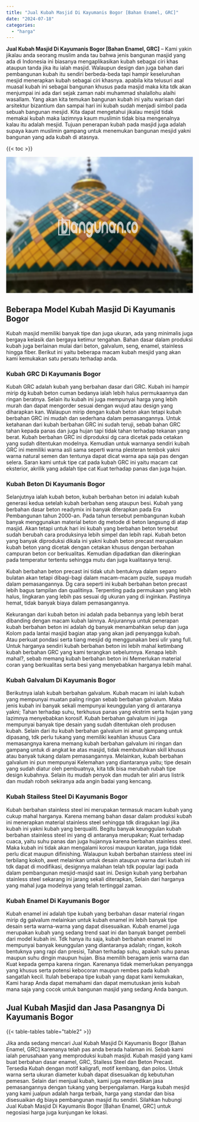 ```yaml
---
title: "Jual Kubah Masjid Di Kayumanis Bogor [Bahan Enamel, GRC]"
date: "2024-07-18"
categories: 
  - "harga"
---
```


**Jual Kubah Masjid Di Kayumanis Bogor \[Bahan Enamel, GRC\]** – Kami yakin jikalau anda seorang muslim anda tau bahwa jenis bangunan masjid yang ada di Indonesia ini biasanya mengaplikasikan kubah sebagai ciri khas ataupun tanda jika itu ialah masjid. Walaupun design dan juga bahan dari pembangunan kubah itu sendiri berbeda-beda tapi hampir keseluruhan mesjid menerapkan kubah sebagai ciri khasnya. apabila kita telusuri asal muasal kubah ini sebagai bangunan khusus pada masjid maka kita tdk akan menjumpai ini ada dari sejak zaman nabi muhammad shalallohu alaihi wasallam. Yang akan kita temukan bangunan kubah ini yaitu warisan dari arsitektur bizantium dan sampai hari ini kubah sudah menjadi simbol pada sebuah bangunan mesjid. Kita dapat mengetahui jikalau mesjid tidak memakai kubah maka lazimnya kaum muslimin tidak bisa mengenalnya kalau itu adalah mesjid. Tujuan penerapan kubah pada masjid juga adalah supaya kaum muslimin gampang untuk menemukan bangunan mesjid yakni bangunan yang ada kubah di atasnya.

{{< toc >}}

![Jual Kubah Masjid Di Kayumanis Bogor [Bahan Enamel, GRC]](/images/jual-kubah-masjid-04.png)

## Beberapa Model Kubah Masjid Di Kayumanis Bogor

Kubah masjid memiliki banyak tipe dan juga ukuran, ada yang minimalis juga bergaya kelasik dan bergaya ketimur tengahan. Bahan dasar dalam produksi kubah juga berlainan mulai dari beton, galvalum, seng, enamel, stainless hingga fiber. Berikut ini yaitu beberapa macam kubah mesjid yang akan kami kemukakan satu persatu terhadap anda.

### Kubah GRC Di Kayumanis Bogor

Kubah GRC adalah kubah yang berbahan dasar dari GRC. Kubah ini hampir mirip dg kubah beton cuman bedanya ialah lebih halus permukaannya dan ringan beratnya. Selain itu kubah ini juga mempunyai harga yang lebih murah dan dapat mengorder sesuai dengan wujud atau design yang diharapkan kan. Walaupun mirip dengan kubah beton akan tetapi kubah berbahan GRC ini mudah dan sederhana dalam pemasangannya. Untuk ketahanan dari kubah berbahan GRC ini sudah teruji, sebab bahan GRC tahan kepada panas dan juga hujan tapi tidak tahan terhadap tekanan yang berat. Kubah berbahan GRC ini diproduksi dg cara dicetak pada cetakan yang sudah ditentukan modelnya. Kemudian untuk warnanya sendiri kubah GRC ini memiliki warna asli sama seperti warna plesteran tembok yakni warna natural semen dan tentunya dapat dicat warna apa saja pas dengan selera. Saran kami untuk tipe cat pada kubah GRC ini yaitu macam cat eksterior, akrilik yang adalah tipe cat Kuat terhadap panas dan juga hujan.

### Kubah Beton Di Kayumanis Bogor

Selanjutnya ialah kubah beton, kubah berbahan beton ini adalah kubah generasi kedua setelah kubah berbahan seng ataupun besi. Kubah yang berbahan dasar beton readymix ini banyak diterapkan pada Era Pembangunan tahun 2000-an. Pada tahun tersebut pembangunan kubah banyak menggunakan material beton dg metode di beton langsung di atap masjid. Akan tetapi untuk hari ini kubah yang berbahan beton tersebut sudah berubah cara produksinya lebih simpel dan lebih rapi. Kubah beton yang banyak diproduksi dikala ini yakni kubah beton precast merupakan kubah beton yang dicetak dengan cetakan khusus dengan berbahan campuran beton cor berkualitas. Kemudian dipadatkan dan dikeringkan pada temperatur tertentu sehingga mutu dan juga kualitasnya teruji.

Kubah berbahan beton precast ini tidak utuh bentuknya dalam separo bulatan akan tetapi dibagi-bagi dalam macam-macam puzle, supaya mudah dalam pemasangannya. Dg cara seperti ini kubah berbahan beton precast lebih bagus tampilan dan qualitinya. Terpenting pada permukaan yang lebih halus, lingkaran yang lebih pas sesuai dg ukuran yang di inginkan. Pastinya hemat, tidak banyak biaya dalam pemasangannya.

Kekurangan dari kubah beton ini adalah pada bebannya yang lebih berat dibanding dengan macam kubah lainnya. Anjurannya untuk penerapan kubah berbahan beton ini adalah dg banyak menambahkan selup dan juga Kolom pada lantai masjid bagian atap yang akan jadi penyangga kubah. Atau perkuat pondasi serta tiang mesjid dg menggunakan besi ulir yang full. Untuk harganya sendiri kubah berbahan beton ini lebih mahal ketimbang kubah berbahan GRC yang kami terangkan sebelumnya. Kenapa lebih mahal?, sebab memang kubah berbahan beton ini Memerlukan material coran yang berkualitas serta besi yang menyebabkan harganya lebih mahal.

### Kubah Galvalum Di Kayumanis Bogor

Berikutnya ialah kubah berbahan galvalum. Kubah macam ini ialah kubah yang mempunyai muatan paling ringan sebab berbahan galvalum. Maka jenis kubah ini banyak sekali mempunyai keunggulan yang di antaranya yakni; Tahan terhadap suhu, terkhusus panas yang ekstrim serta hujan yang lazimnya menyebabkan korosif. Kubah berbahan galvalum ini juga mempunyai banyak tipe desain yang sudah ditentukan oleh produsen kubah. Selain dari itu kubah berbahan galvalum ini amat gampang untuk dipasang, tdk perlu tukang yang memiliki keahlian khusus Cara memasangnya karena memang kubah berbahan galvalum ini ringan dan gampang untuk di angkat ke atas masjid, tidak membutuhkan skill khusus atau banyak tukang dalam pemasangannya. Melainkan, kubah berbahan galvalum ini pun mempunyai Kelemahan yang diantaranya yaitu; tipe desain yang sudah diatur oleh pembuatnya, kita tdk bisa merubah rubah tipe design kubahnya. Selain itu mudah penyok dan mudah ter aliri arus listrik dan mudah roboh sekiranya ada angin badai yang kencang.

### Kubah Stailess Steel Di Kayumanis Bogor

Kubah berbahan stainless steel ini merupakan termasuk macam kubah yang cukup mahal harganya. Karena memang bahan dasar dalam produksi kubah ini menerapkan material stainless steel sehingga tdk diragukan lagi jika kubah ini yakni kubah yang berqualiti. Begitu banyak keunggulan kubah berbahan stainless steel ini yang di antaranya merupakan; Kuat terhadap cuaca, yaitu suhu panas dan juga hujannya karena berbahan stainless steel. Maka kubah ini tidak akan mengalami korosi maupun karatan, juga tidak perlu dicat maupun difinishing. Walaupun kubah berbahan stainless steel ini terbilang kokoh, awet melainkan untuk desain ataupun warna dari kubah ini tdk dapat di modifikasi, designnya malahan telah tdk popular lagi pada dalam pembangunan mesjid-masjid saat ini. Design kubah yang berbahan stainless steel sekarang ini jarang sekali diterapkan, Selain dari harganya yang mahal juga modelnya yang telah tertinggal zaman.

### Kubah Enamel Di Kayumanis Bogor

Kubah enamel ini adalah tipe kubah yang berbahan dasar material ringan mirip dg galvalum melainkan untuk kubah enamel ini lebih banyak tipe desain serta warna-warna yang dapat disesuaikan. Kubah enamel juga merupakan kubah yang sedang trend saat ini dan banyak banget pembeli dari model kubah ini. Tdk hanya itu saja, kubah berbahan enamel ini mempunyai banyak keunggulan yang diantaranya adalah; ringan, kokoh bentuknya yang rapi dan presisi, Tahan terhadap suhu, apakah suhu panas maupun suhu dingin maupun hujan. Bisa memilih beragam jenis warna dan Kuat kepada gempa karena ringan. Karenanya tidak memerlukan penyangga yang khusus serta potensi kebocoran maupun rembes pada kubah sangatlah kecil. Itulah beberapa tipe kubah yang dapat kami kemukakan, Kami harap Anda dapat memahami dan dapat memutuskan jenis kubah mana saja yang cocok untuk bangunan masjid yang sedang Anda bangun.

## Jual Kubah Masjid dan Jasa Pasangnya Di Kayumanis Bogor

{{< table-tables table="table2" >}}

Jika anda sedang mencari Jual Kubah Masjid Di Kayumanis Bogor \[Bahan Enamel, GRC\] karenanya telah pas anda berada halaman ini. Sebab kami ialah perusahaan yang memproduksi kubah masjid. Kubah masjid yang kami buat berbahan dasar enamel, GRC, Stailess Steel dan Beton Precast. Tersedia Kubah dengan motif kaligrafi, motif kembang, dan polos. Untuk warna serta ukuran diameter kubah dapat disesuaikan dg kebutuhan pemesan. Selain dari menjual kubah, kami juga menyedikan jasa pemasangannya dengan tukang yang berpengalaman. Harga kubah mesjid yang kami jualpun adalah harga terbaik, harga yang standar dan bisa disesuaikan dg biaya pembangunan masjid itu sendiri. Silahkan hubungi Jual Kubah Masjid Di Kayumanis Bogor \[Bahan Enamel, GRC\] untuk negosiasi harga juga kunjungan ke lokasi.
